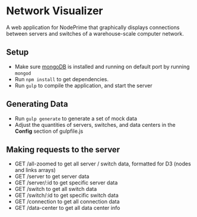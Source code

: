 # Network Visualizer
A web application for NodePrime that graphically displays connections between servers and switches of a warehouse-scale computer network.


## Setup
* Make sure [mongoDB](http://www.mongodb.org/) is installed and running on default port by running `mongod`
* Run `npm install` to get dependencies. 
* Run `gulp` to compile the application, and start the server

## Generating Data
* Run `gulp generate` to generate a set of mock data
* Adjust the quantities of servers, switches, and data centers in the **Config** section of gulpfile.js

## Making requests to the server
* GET /all-zoomed to get all server / switch data, formatted for D3 (nodes and links arrays)
* GET /server to get server data
* GET /server/:id to get specific server data
* GET /switch to get all switch data
* GET /switch/:id to get specific switch data
* GET /connection to get all connection data
* GET /data-center to get all data center info
